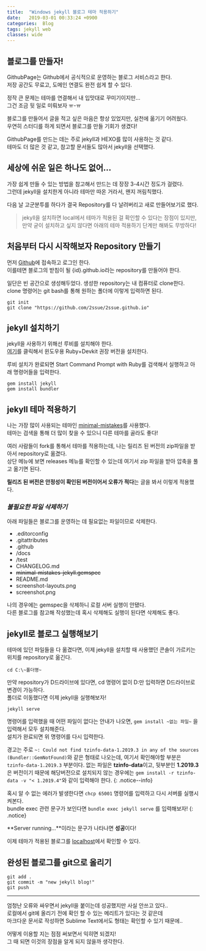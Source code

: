 ```yaml
---
title:  "Windows jekyll 블로그 테마 적용하기"
date:   2019-03-01 00:33:24 +0900
categories:  Blog
tags: jekyll web
classes: wide
---
```


## 블로그를 만들자!

GithubPage는 Github에서 공식적으로 운영하는 블로그 서비스라고 한다.  
저장 공간도 무료고, 도메인 연결도 완전 쉽게 할 수 있다.  

정작 큰 문제는 테마를 연결해서 내 입맛대로 꾸미기이지만...  
그건 조금 뒷 일로 미뤄보자 ㅠ-ㅠ  

블로그를 만들어서 글을 적고 싶은 마음은 항상 있었지만, 실천에 옮기기 어려웠다.  
우연히 스터디를 하게 되면서 블로그를 만들 기회가 생겼다!

GithubPage를 만드는 데는 주로 jekyll과 HEXO를 많이 사용하는 것 같다.  
테마도 더 많은 것 같고, 참고할 문서들도 많아서 jekyll을 선택했다.  

## 세상에 쉬운 일은 하나도 없어...

가장 쉽게 만들 수 있는 방법을 참고해서 만드는 데 장장 3-4시간 정도가 걸렸다.  
그런데 jekyll을 설치한게 아니라 테마만 따온 거라서, 왠지 꺼림칙했다.  

다음 날 고군분투를 하다가 결국 Repository를 다 날려버리고 새로 만들어보기로 했다.  

> jekyll을 설치하면 local에서 테마가 적용된 걸 확인할 수 있다는 장점이 있지만,  
> 만약 굳이 설치하고 싶지 않다면 아래의 테마 적용하기 단계만 해봐도 무방하다!     
  
## 처음부터 다시 시작해보자 Repository 만들기

먼저 [Github](https://github.com)에 접속하고 로그인 한다.   
이를테면 블로그의 받침이 될 {id}.github.io라는 repository를 만들어야 한다.  
  
일단은 빈 공간으로 생성해두었다. 생성한 repository는 내 컴퓨터로 clone한다.  
clone 명령어는 git bash를 통해 원하는 폴더에 이렇게 입력하면 된다.

```
git init
git clone "https://github.com/2ssue/2ssue.github.io"
```

## jekyll 설치하기

jekyll을 사용하기 위해선 루비를 설치해야 한다.  
[여기](https://rubyinstaller.org/downloads/)를 클릭해서 윈도우용 Ruby+Devkit 권장 버전을 설치한다.  
  
루비 설치가 완료되면 Start Command Prompt with Ruby를 검색해서 실행하고 아래 명령어들을 입력한다.  
  
```
gem install jekyll
gem install bundler
```
  
## jekyll 테마 적용하기

나는 가장 많이 사용되는 테마인 [minimal-mistakes](https://github.com/mmistakes/minimal-mistakes)를 사용했다.  
테마는 검색을 통해 더 많이 찾을 수 있으니 다른 테마를 골라도 좋다!  

여러 사람들이 fork를 통해서 테마를 적용하는데, 나는 릴리즈 된 버전의 zip파일을 받아서 repository로 옮겼다.  
상단 메뉴에 보면 releases 메뉴를 확인할 수 있는데 여기서 zip 파일을 받아 압축을 풀고 옮기면 된다.  
  
**릴리즈 된 버전은 안정성이 확인된 버전이어서 오류가 적다**는 글을 봐서 이렇게 적용했다.  
  
### _불필요한 파일 삭제하기_
아래 파일들은 블로그를 운영하는 데 필요없는 파일이므로 삭제한다.  

- .editorconfig
- .gitattributes
- .github
- /docs
- /test
- CHANGELOG.md
- ~~minimal-mistakes-jekyll.gemspec~~
- README.md
- screenshot-layouts.png
- screenshot.png

나의 경우에는 gemspec을 삭제하니 로컬 서버 실행이 안됐다.  
다른 블로그를 참고해 작성했는데 혹시 삭제해도 실행이 된다면 삭제해도 좋다.  
  
## jekyll로 블로그 실행해보기

테마에 있던 파일들을 다 옮겼다면, 이제 jekyll을 설치할 때 사용했던 콘솔이 가르키는 위치를 repository로 옮긴다.

```
cd C:\~폴더명~
```

만약 repository가 D드라이브에 있다면, cd 명령어 없이 D:만 입력하면 D드라이브로 변경이 가능하다.  
폴더로 이동했다면 이제 jekyll을 실행해보자!  

```
jekyll serve
```

명령어를 입력했을 때 어떤 파일이 없다는 안내가 나오면, `gem install ~없는 파일~` 을 입력해서 모두 설치해준다.  
설치가 완료되면 위 명령어를 다시 입력한다.   

경고는 주로 `~: Could not find tzinfo-data-1.2019.3 in any of the sources (Bundler::GemNotFound)`와 같은 형태로 나오는데, 여기서 확인해야할 부분은 `tzinfo-data-1.2019.3` 부분이다. 없는 파일은 **tzinfo-data**이고, 뒷부분인 **1.2019.3**은 버전이기 때문에 해당버전으로 설치되지 않는 경우에는 `gem install -r tzinfo-data -v "< 1.2019.4"`와 같이 입력해야 한다. 
{: .notice--info}

혹시 알 수 없는 에러가 발생한다면 `chcp 65001` 명령어를 입력하고 다시 서버를 실행시켜본다.  
bundle exec 관련 문구가 보인다면 `bundle exec jekyll serve` 를 입력해보자!
{: .notice}

**Server running...**이라는 문구가 나타나면 **성공**이다!  

이제 테마가 적용된 블로그를 [localhost](http://127.0.0.1:4000)에서 확인할 수 있다.  
  
## 완성된 블로그를 git으로 올리기

```
git add .
git commit -m "new jekyll blog!"
git push
```

___

엄청난 오류와 싸우면서 jekyll을 붙이는데 성공했지만 사실 안쓰고 있다..  
로컬에서 git에 올리기 전에 확인 할 수 있는 메리트가 있다는 것 같은데  
마크다운 문서로 작성하면 Sublime Text에서도 형태는 확인할 수 있기 때문에..  

  
어떻게 이용할 지는 점점 써보면서 익히면 되겠지!  
그 때 되면 이것의 장점을 알게 되지 않을까 생각한다.  